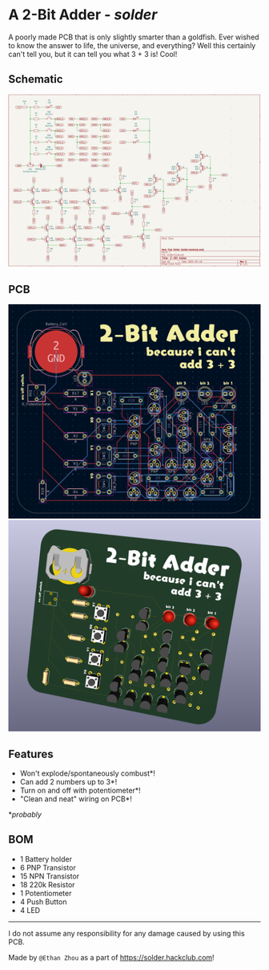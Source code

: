 # A 2-Bit Adder - *solder*
A poorly made PCB that is only slightly smarter than a goldfish. Ever wished to know the answer to life, the universe, and everything? Well this certainly can't tell you, but it can tell you what 3 + 3 is! Cool!

## Schematic
![alt text](images/Schematic.png)

## PCB
![alt text](images/PCB.png)
![alt text](images/3d.png)

## Features
- Won't explode/spontaneously combust*!
- Can add 2 numbers up to 3*!
- Turn on and off with potentiometer*!
- "Clean and neat" wiring on PCB*!

**probably*

## BOM
- 1 	Battery holder
- 6 	PNP Transistor
- 15	NPN Transistor
- 18  220k Resistor
- 1 	Potentiometer
- 4 	Push Button
- 4   LED

---

I do not assume any responsibility for any damage caused by using this PCB. 

Made by `@Ethan Zhou` as a part of https://solder.hackclub.com!
